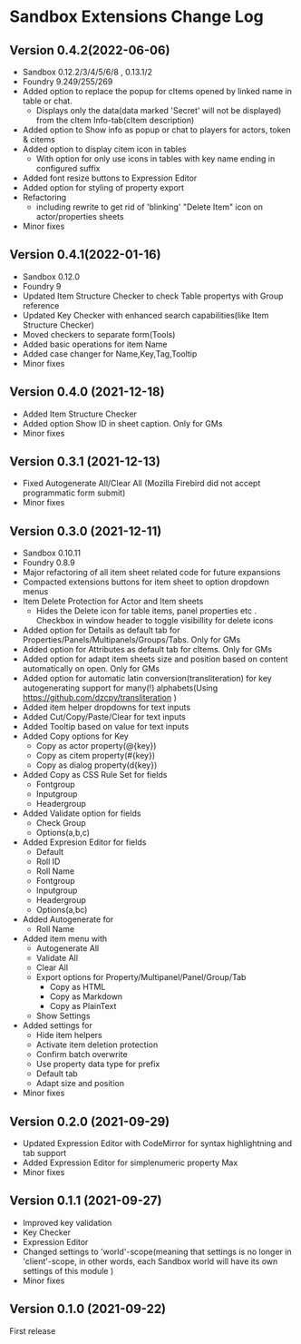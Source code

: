 # Sandbox Extensions Change Log
## Version 0.4.2(2022-06-06)
- Sandbox 0.12.2/3/4/5/6/8 , 0.13.1/2
- Foundry 9.249/255/269
- Added option to replace the popup for cItems opened by linked name in table or chat.
  - Displays only the data(data marked 'Secret' will not be displayed) from the cItem Info-tab(cItem description)
- Added option to Show info as popup or chat to players for actors, token & citems
- Added option to display citem icon in tables
  - With option for only use icons in tables with key name ending in configured suffix
- Added font resize buttons to Expression Editor
- Added option for styling of property export 
- Refactoring
  - including rewrite to get rid of 'blinking' "Delete Item" icon on actor/properties sheets
- Minor fixes

## Version 0.4.1(2022-01-16)
- Sandbox 0.12.0
- Foundry 9
- Updated Item Structure Checker to check Table propertys with Group reference
- Updated Key Checker with enhanced search capabilities(like Item Structure Checker)
- Moved checkers to separate form(Tools)
- Added basic operations for item Name
- Added case changer for Name,Key,Tag,Tooltip
- Minor fixes

## Version 0.4.0 (2021-12-18)
- Added Item Structure Checker
- Added option Show ID in sheet caption. Only for GMs
- Minor fixes
 
## Version 0.3.1 (2021-12-13)
- Fixed Autogenerate All/Clear All (Mozilla Firebird did not accept programmatic form submit)
- Minor fixes

## Version 0.3.0 (2021-12-11)
- Sandbox 0.10.11
- Foundry 0.8.9
- Major refactoring of all item sheet related code for future expansions
- Compacted extensions buttons for item sheet to option dropdown menus
- Item Delete Protection for Actor and Item sheets
  - Hides the Delete icon for table items, panel properties etc .
    Checkbox in window header to toggle visibillity for delete icons
- Added option for Details as default tab for Properties/Panels/Multipanels/Groups/Tabs. Only for GMs
- Added option for Attributes as default tab for cItems. Only for GMs 
- Added option for adapt item sheets size and position based on content automatically on open. Only for GMs
- Added option for automatic latin conversion(transliteration) for key autogenerating support for many(!) alphabets(Using https://github.com/dzcpy/transliteration )
- Added item helper dropdowns for text inputs
- Added Cut/Copy/Paste/Clear for text inputs
- Added Tooltip based on value for text inputs
- Added Copy options for Key
  - Copy as actor property(@{key})
  - Copy as citem property(#{key})
  - Copy as dialog property(d{key})
- Added Copy as CSS Rule Set for fields
  - Fontgroup
  - Inputgroup
  - Headergroup
- Added Validate option for fields 
  - Check Group
  - Options(a,b,c)
- Added Expresion Editor for fields
  - Default
  - Roll ID
  - Roll Name
  - Fontgroup
  - Inputgroup
  - Headergroup
  - Options(a,bc)
- Added Autogenerate for
  - Roll Name
- Added item menu with
  - Autogenerate All
  - Validate All
  - Clear All
  - Export options for Property/Multipanel/Panel/Group/Tab
    - Copy as HTML
    - Copy as Markdown
    - Copy as PlainText
  - Show Settings
- Added settings for
  - Hide item helpers
  - Activate item deletion protection
  - Confirm batch overwrite
  - Use property data type for prefix
  - Default tab
  - Adapt size and position
- Minor fixes

## Version 0.2.0 (2021-09-29)
* Updated Expression Editor with CodeMirror for syntax highlightning and tab support
* Added Expression Editor for simplenumeric property Max
* Minor fixes

## Version 0.1.1 (2021-09-27)
* Improved key validation
* Key Checker
* Expression Editor
* Changed settings to 'world'-scope(meaning that settings is no longer in 'client'-scope, in other words, each Sandbox world will have its own settings of this module )
* Minor fixes

## Version 0.1.0 (2021-09-22)
First release


